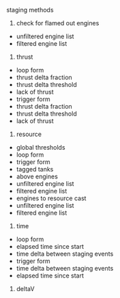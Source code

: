 staging methods

1. check for flamed out engines
 - unfiltered engine list
 - filtered engine list

1. thrust
 - loop form
  - thrust delta fraction
  - thrust delta threshold
  - lack of thrust
 - trigger form
  - thrust delta fraction
  - thrust delta threshold
  - lack of thrust

1. resource
 - global thresholds
  -  loop form
  - trigger form
 - tagged tanks
 - above engines
  - unfiltered engine list
  - filtered engine list
 - engines to resource cast
  - unfiltered engine list
  - filtered engine list

1. time
 - loop form
  - elapsed time since start
  - time delta between staging events
 - trigger form
  - time delta between staging events
  - elapsed time since start

1. deltaV